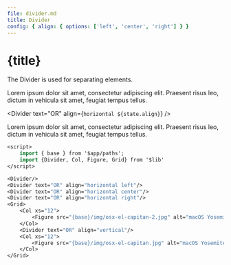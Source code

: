 ```yaml
---
file: divider.md
title: Divider
config: { align: { options: ['left', 'center', 'right'] } }
---
```


<script>
    import { amp, browser, dev, mode, prerendering } from '$app/env';
    import { base } from '$app/paths';
    import {Divider, Col, Figure, Grid} from '$lib'
    import Knobs from '../_knobs.svelte'
    import {media} from '../_media'

    let state = { align: 'center' }
</script>

# {title}

The Divider is used for separating elements.

<p>
    <Divider/>
</p>

Lorem ipsum dolor sit amet, consectetur adipiscing elit. Praesent risus leo,
dictum in vehicula sit amet, feugiat tempus tellus.

<Divider text="OR" align={`horizontal ${state.align}`} />

Lorem ipsum dolor sit amet, consectetur adipiscing elit. Praesent risus leo,
dictum in vehicula sit amet, feugiat tempus tellus.

<p>
    <Knobs bind:state={state} {config}/>
</p>

<Grid>
    <Col xs="12">
        <Figure src="{base}/img/osx-el-capitan-2.jpg" alt="macOS Yosemite Wallpaper" cover></Figure>
    </Col>
    <Divider text="OR" align={$media.xs ? 'horizontal center' : 'vertical'} />
    <Col xs="12">
        <Figure src="{base}/img/osx-el-capitan.jpg" alt="macOS Yosemite Wallpaper" cover></Figure>
    </Col>
</Grid>

```sv
<script>
    import { base } from '$app/paths';
    import {Divider, Col, Figure, Grid} from '$lib'
</script>

<Divider/>
<Divider text="OR" align="horizontal left"/>
<Divider text="OR" align="horizontal center"/>
<Divider text="OR" align="horizontal right"/>
<Grid>
    <Col xs="12">
        <Figure src="{base}/img/osx-el-capitan-2.jpg" alt="macOS Yosemite Wallpaper" cover></Figure>
    </Col>
    <Divider text="OR" align="vertical"/>
    <Col xs="12">
        <Figure src="{base}/img/osx-el-capitan.jpg" alt="macOS Yosemite Wallpaper" cover></Figure>
    </Col>
</Grid>
```
